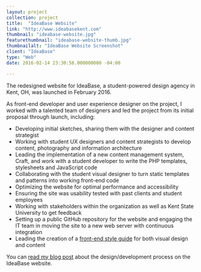```yaml
---
layout: project
collection: project
title:  "IdeaBase Website"
link: "http://www.ideabasekent.com"
thumbnail: "ideabase-website.jpg"
featurethumbnail: "ideabase-website-thumb.jpg"
thumbnailalt: "IdeaBase Website Screenshot"
client: "IdeaBase"
type: "Web"
date: 2016-02-14 23:30:58.000000000 -04:00

---
```


The redesigned website for IdeaBase, a student-powered design agency in Kent, OH, was launched in February 2016.

As front-end developer and user experience designer on the project, I worked with a talented team of designers and led the project from its initial proposal through launch, including:

* Developing initial sketches, sharing them with the designer and content strategist
* Working with student UX designers and content strategists to develop content, photography and information architecture
* Leading the implementation of a new content management system, Craft, and work with a student developer to write the PHP templates, stylesheets and JavaScript code
* Collaborating with the student visual designer to turn static templates and patterns into working front-end code
* Optimizing the website for optimal performance and accessibility
* Ensuring the site was usability tested with past clients and student employees
* Working with stakeholders within the organization as well as Kent State University to get feedback
* Setting up a public GitHub repository for the website and engaging the IT team in moving the site to a new web server with continuous integration
* Leading the creation of a [front-end style guide](http://www.ideabasekent.com/style) for both visual design and content

You can [read my blog post](http://www.ideabasekent.com/blog/2016/redesigning-the-ideabase-website-from-the-ground-up) about the design/development process on the IdeaBase website.
